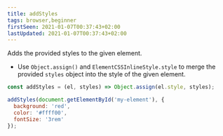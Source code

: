 ```yaml
---
title: addStyles
tags: browser,beginner
firstSeen: 2021-01-07T00:37:43+02:00
lastUpdated: 2021-01-07T00:37:43+02:00
---
```


Adds the provided styles to the given element.

- Use `Object.assign()` and `ElementCSSInlineStyle.style` to merge the provided `styles` object into the style of the given element.

```js
const addStyles = (el, styles) => Object.assign(el.style, styles);
```

```js
addStyles(document.getElementById('my-element'), {
  background: 'red',
  color: '#ffff00',
  fontSize: '3rem'
});
```
